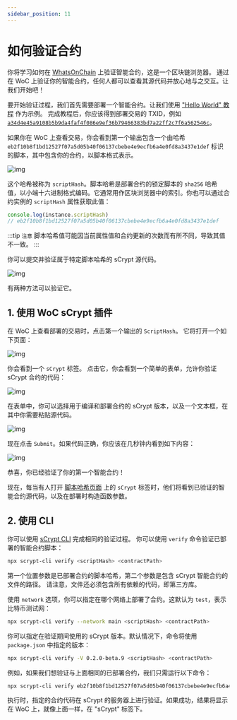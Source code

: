 ```yaml
---
sidebar_position: 11
---
```


# 如何验证合约

你将学习如何在 [WhatsOnChain](https://whatsonchain.com/) 上验证智能合约，这是一个区块链浏览器。
通过在 WoC 上验证你的智能合约，任何人都可以查看其源代码并放心地与之交互。让我们开始吧！

要开始验证过程，我们首先需要部署一个智能合约。让我们使用 ["Hello World" 教程](https://docs.scrypt.io/tutorials/hello-world.md) 作为示例。
完成教程后，你应该得到部署交易的 TXID，例如 [`a34d4e45a9108b5b9da4faf4f086e9ef36b79466383bd7a22ff2c7f6a562546c`](https://test.whatsonchain.com/tx/a34d4e45a9108b5b9da4faf4f086e9ef36b79466383bd7a22ff2c7f6a562546c)。

如果你在 WoC 上查看交易，你会看到第一个输出包含一个由哈希 `eb2f10b8f1bd12527f07a5d05b40f06137cbebe4e9ecfb6a4e0fd8a3437e1def` 标识的脚本，其中包含你的合约，以脚本格式表示。

![img](/sCrypt/how-to-verify-a-contract-01.png)

这个哈希被称为 `scriptHash`。脚本哈希是部署合约的锁定脚本的 `sha256` 哈希值，以小端十六进制格式编码。它通常用作区块浏览器中的索引。你也可以通过合约实例的 `scriptHash` 属性获取此值：

```ts
console.log(instance.scriptHash)
// eb2f10b8f1bd12527f07a5d05b40f06137cbebe4e9ecfb6a4e0fd8a3437e1def
```

:::tip `注意`
脚本哈希值可能因当前属性值和合约更新的次数而有所不同，导致其值不一致。
:::

你可以提交并验证属于特定脚本哈希的 sCrypt 源代码。

![img](/sCrypt/how-to-verify-a-contract-02.png)

有两种方法可以验证它。

## 1. 使用 WoC sCrypt 插件

在 WoC 上查看部署的交易时，点击第一个输出的 `ScriptHash`。
它将打开一个如下页面：

![img](/sCrypt/how-to-verify-a-contract-03.png)

你会看到一个 `sCrypt` 标签。
点击它，你会看到一个简单的表单，允许你验证 sCrypt 合约的代码：

![img](/sCrypt/how-to-verify-a-contract-04.png)

在表单中，你可以选择用于编译和部署合约的 sCrypt 版本，以及一个文本框，在其中你需要粘贴源代码。

![img](/sCrypt/how-to-verify-a-contract-05.png)

现在点击 `Submit`。如果代码正确，你应该在几秒钟内看到如下内容：

![img](/sCrypt/how-to-verify-a-contract-06.png)

恭喜，你已经验证了你的第一个智能合约！

现在，每当有人打开 [脚本哈希页面](https://test.whatsonchain.com/script/eb2f10b8f1bd12527f07a5d05b40f06137cbebe4e9ecfb6a4e0fd8a3437e1def) 上的 `sCrypt` 标签时，他们将看到已验证的智能合约源代码，以及在部署时构造函数参数。

## 2. 使用 CLI

你可以使用 [sCrypt CLI](https://www.npmjs.com/package/scrypt-cli) 完成相同的验证过程。
你可以使用 `verify` 命令验证已部署的智能合约脚本：

```sh
npx scrypt-cli verify <scriptHash> <contractPath>
```

第一个位置参数是已部署合约的脚本哈希，第二个参数是包含 sCrypt 智能合约的文件的路径。
请注意，文件还必须包含所有依赖的代码，即第三方库。

使用 `network` 选项，你可以指定在哪个网络上部署了合约。这默认为 `test`，表示比特币测试网：

```sh
npx scrypt-cli verify --network main <scriptHash> <contractPath>
```

你可以指定在验证期间使用的 sCrypt 版本。默认情况下，命令将使用 `package.json` 中指定的版本：

```sh
npx scrypt-cli verify -V 0.2.0-beta.9 <scriptHash> <contractPath>
```

例如，如果我们想验证与上面相同的已部署合约，我们只需运行以下命令：

```sh
npx scrypt-cli verify eb2f10b8f1bd12527f07a5d05b40f06137cbebe4e9ecfb6a4e0fd8a3437e1def src/contracts/demoproject.ts
```

执行时，指定的合约代码在 sCrypt 的服务器上进行验证。如果成功，结果将显示在 WoC 上，就像上面一样，在 "sCrypt" 标签下。
